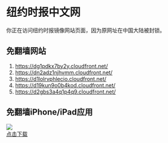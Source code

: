 <h1>纽约时报中文网</h1>
<p>你正在访问纽约时报镜像网站页面，因为原网址在中国大陆被封锁。</p>
<h2>免翻墙网站</h2>
<ol>
<li><a href="https://dg1pdkx7by2y.cloudfront.net/" target="1">https://dg1pdkx7by2y.cloudfront.net/</a></li>
<li><a href="https://dn2adz1njhvmm.cloudfront.net/" target="2">https://dn2adz1njhvmm.cloudfront.net/</a></li>
<li><a href="https://d1lolrvphlecio.cloudfront.net/" target="3">https://d1lolrvphlecio.cloudfront.net/</a></li>
<li><a href="https://d19kun9o0b4kod.cloudfront.net/" target="4">https://d19kun9o0b4kod.cloudfront.net/</a></li>
<li><a href="https://d2gbs3a4q1p4q9.cloudfront.net/" target="5">https://d2gbs3a4q1p4q9.cloudfront.net/</a></li>
</ol>
<h2>免翻墙iPhone/iPad应用</h2>
<p>
	<a href="https://itunes.apple.com/cn/app/niu-yue-shi-bao-zhong-wen-wang/id807498298?mt=8">
		<img src="icon175x175.jpeg" />
		<br/>点击下载
	</a>
</p>